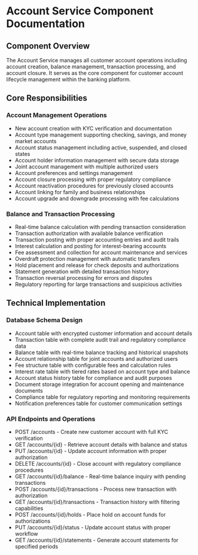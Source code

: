 # Account Service Component Documentation

## Component Overview
The Account Service manages all customer account operations including account creation, balance management, transaction processing, and account closure. It serves as the core component for customer account lifecycle management within the banking platform.

## Core Responsibilities

### Account Management Operations
- New account creation with KYC verification and documentation
- Account type management supporting checking, savings, and money market accounts
- Account status management including active, suspended, and closed states
- Account holder information management with secure data storage
- Joint account management with multiple authorized users
- Account preferences and settings management
- Account closure processing with proper regulatory compliance
- Account reactivation procedures for previously closed accounts
- Account linking for family and business relationships
- Account upgrade and downgrade processing with fee calculations

### Balance and Transaction Processing
- Real-time balance calculation with pending transaction consideration
- Transaction authorization with available balance verification
- Transaction posting with proper accounting entries and audit trails
- Interest calculation and posting for interest-bearing accounts
- Fee assessment and collection for account maintenance and services
- Overdraft protection management with automatic transfers
- Hold placement and release for check deposits and authorizations
- Statement generation with detailed transaction history
- Transaction reversal processing for errors and disputes
- Regulatory reporting for large transactions and suspicious activities

## Technical Implementation

### Database Schema Design
- Account table with encrypted customer information and account details
- Transaction table with complete audit trail and regulatory compliance data
- Balance table with real-time balance tracking and historical snapshots
- Account relationship table for joint accounts and authorized users
- Fee structure table with configurable fees and calculation rules
- Interest rate table with tiered rates based on account type and balance
- Account status history table for compliance and audit purposes
- Document storage integration for account opening and maintenance documents
- Compliance table for regulatory reporting and monitoring requirements
- Notification preferences table for customer communication settings

### API Endpoints and Operations
- POST /accounts - Create new customer account with full KYC verification
- GET /accounts/{id} - Retrieve account details with balance and status
- PUT /accounts/{id} - Update account information with proper authorization
- DELETE /accounts/{id} - Close account with regulatory compliance procedures
- GET /accounts/{id}/balance - Real-time balance inquiry with pending transactions
- POST /accounts/{id}/transactions - Process new transaction with authorization
- GET /accounts/{id}/transactions - Transaction history with filtering capabilities
- POST /accounts/{id}/holds - Place hold on account funds for authorizations
- PUT /accounts/{id}/status - Update account status with proper workflow
- GET /accounts/{id}/statements - Generate account statements for specified periods
